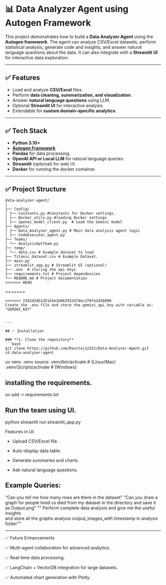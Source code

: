 # 📊 Data Analyzer Agent using Autogen Framework

This project demonstrates how to build a **Data Analyzer Agent** using the **Autogen framework**. The agent can analyze CSV/Excel datasets, perform statistical analysis, generate code and insights, and answer natural language questions about the data. It can also integrate with a **Streamlit UI** for interactive data exploration.

---

## ✅ Features
- Load and analyze **CSV/Excel** files.
- Perform **data cleaning, summarization, and visualization**.
- Answer **natural language questions** using LLM.
- Optional **Streamlit UI** for interactive analysis.
- Extendable for **custom domain-specific analytics**.

---

## ✅ Tech Stack
- **Python 3.10+**
- **[Autogen Framework](https://microsoft.github.io/autogen/)**
- **Pandas** for data processing.
- **OpenAI API or Local LLM** for natural language queries.
- **Streamlit** (optional) for web UI.
- **Docker** for running the docker container.

---

## ✅ Project Structure
```
data-analyzer-agent/
│
├── Config/
│ ├── Constants.py #Constants for Docker settings.
│ ├── Docker_utils.py #loading Docker settings
│ ├── openai_model_client.py  # Load the Gemini model
├── Agents/
│ ├── Data_Analyser_agent.py # Main data analysis agent logic
│ ├── CodeExecutor_agent.py
├── Teams/
│ └── AnalysisGptTeam.py
├── temp/
│ └── data.csv # Example dataset to load
├── Titanic_dataset.csv # Example Dataset.
├── main.py
├── streamlit_app.py # Streamlit UI (optional)
├── .env  # storing the api keys
├── requirements.txt # Project dependencies
└── README.md # Project documentation
<<<<<<< HEAD
```

=======

```
>>>>>>> 23d1d3db1d5143e2b06293247dec2f0fa2d28890
Create the .env file and store the gemini_api_key with variable as: "GEMINI_KEY"


---

## ✅ Installation

### **1. Clone the repository**
```bash
git clone https://github.com/Ravitej12321/Data-Analyser-Agent.git
cd data-analyzer-agent
```
uv  venv .venv
source .venv/bin/activate   # (Linux/Mac)
.venv\Scripts\activate      # (Windows)

## installing the requirements.

uv add -r requirements.txt

## Run the team using UI.
python streamlit run streamlit_app.py

Features in UI:

* Upload CSV/Excel file.

* Auto-display data table.

* Generate summaries and charts.

* Ask natural language questions.

## Example Queries:
"Can you tell me how many rows are there  in the dataset"
"Can you draw a graph for people lived vs died from my dataset in the directory and save it as Output.png"
"" Perform complete data analysis and give me the useful insights \
    and store all the graphs analysis output_images_with timestamp in analysis folder""

---

✅ Future Enhancements

✅ Multi-agent collaboration for advanced analytics.

✅ Real-time data processing.

✅ LangChain + VectorDB integration for large datasets.

✅ Automated chart generation with Plotly.


